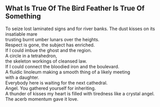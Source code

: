 What Is True Of The Bird Feather Is True Of Something
-----------------------------------------------------
To seize lost laminated signs and for river banks. The dust kisses on its insatiable mare  
trusting burnt umber lunars over the heights.  
Respect is gone, the subject has enriched.  
If I could imbue the ghost and the region.  
A circle in a tetrahedron,  
the skeleton workings of cleansed law.  
If I could connect the bloodied iron and the boulevard.  
A fluidic linoleum making a smooth thing of a likely meeting  
with a daughter.  
Everybody here is waiting for the next cathedral.  
Angel. You gathered yourself for inheriting.  
A thunder of kisses my heart is filled with tiredness like a crystal angel.  
The acerb momentum gave it love.  
